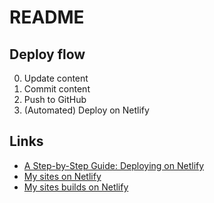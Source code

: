 # README

## Deploy flow

0. Update content
1. Commit content
2. Push to GitHub
3. (Automated) Deploy on Netlify

## Links
- [A Step-by-Step Guide: Deploying on Netlify](https://www.netlify.com/blog/2016/09/29/a-step-by-step-guide-deploying-on-netlify/)
- [My sites on Netlify](https://app.netlify.com/teams/krejac/sites)
- [My sites builds on Netlify](https://app.netlify.com/teams/krejac/builds/)
